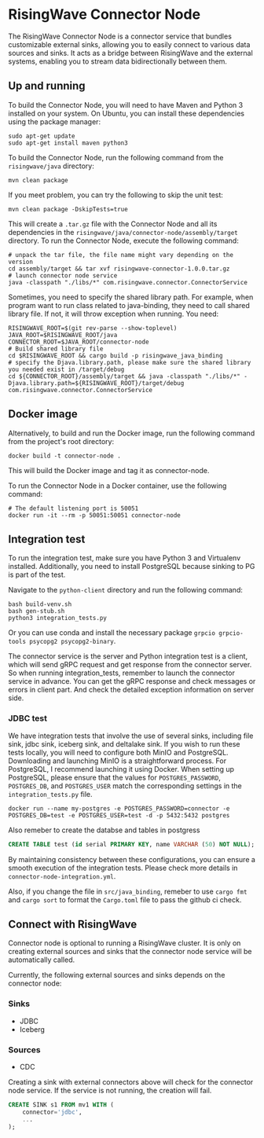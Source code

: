 # RisingWave Connector Node

The RisingWave Connector Node is a connector service that bundles customizable external sinks, allowing you to easily connect to various data sources and sinks. It acts as a bridge between RisingWave and the external systems, enabling you to stream data bidirectionally between them.

## Up and running

To build the Connector Node, you will need to have Maven and Python 3 installed on your system. On Ubuntu, you can install these dependencies using the package manager:

```
sudo apt-get update
sudo apt-get install maven python3
```
To build the Connector Node, run the following command from the `risingwave/java` directory:

```
mvn clean package
```
If you meet problem, you can try the following to skip the unit test:

```
mvn clean package -DskipTests=true
```

This will create a `.tar.gz` file with the Connector Node and all its dependencies in the `risingwave/java/connector-node/assembly/target` directory. To run the Connector Node, execute the following command:

```
# unpack the tar file, the file name might vary depending on the version
cd assembly/target && tar xvf risingwave-connector-1.0.0.tar.gz 
# launch connector node service
java -classpath "./libs/*" com.risingwave.connector.ConnectorService
```

Sometimes, you need to specify the shared library path. For example, when program want to run class related to java-binding, they need to call shared library file. If not, it will throw exception when running. You need:

```
RISINGWAVE_ROOT=$(git rev-parse --show-toplevel)
JAVA_ROOT=$RISINGWAVE_ROOT/java
CONNECTOR_ROOT=$JAVA_ROOT/connector-node
# Build shared library file
cd $RISINGWAVE_ROOT && cargo build -p risingwave_java_binding
# specify the Djava.library.path, please make sure the shared library you needed exist in /target/debug
cd ${CONNECTOR_ROOT}/assembly/target && java -classpath "./libs/*" -Djava.library.path=${RISINGWAVE_ROOT}/target/debug com.risingwave.connector.ConnectorService
```

## Docker image
Alternatively, to build and run the Docker image, run the following command from the project's root directory:

```
docker build -t connector-node .
```

This will build the Docker image and tag it as connector-node.

To run the Connector Node in a Docker container, use the following command:

```
# The default listening port is 50051
docker run -it --rm -p 50051:50051 connector-node
```

## Integration test

To run the integration test, make sure you have Python 3 and Virtualenv installed. Additionally, you need to install PostgreSQL because sinking to PG is part of the test.

Navigate to the `python-client` directory and run the following command:

```
bash build-venv.sh
bash gen-stub.sh
python3 integration_tests.py
```

Or you can use conda and install the necessary package `grpcio grpcio-tools psycopg2 psycopg2-binary`. 

The connector service is the server and Python integration test is a client, which will send gRPC request and get response from the connector server. So when running integration_tests, remember to launch the connector service in advance. You can get the gRPC response and check messages or errors in client part. And check the detailed exception information on server side.

### JDBC test

We have integration tests that involve the use of several sinks, including file sink, jdbc sink, iceberg sink, and deltalake sink. If you wish to run these tests locally, you will need to configure both MinIO and PostgreSQL. 
Downloading and launching MinIO is a straightforward process. For PostgreSQL, I recommend launching it using Docker. When setting up PostgreSQL, please ensure that the values for `POSTGRES_PASSWORD`, `POSTGRES_DB`, and `POSTGRES_USER` match the corresponding settings in the `integration_tests.py` file.

```shell
docker run --name my-postgres -e POSTGRES_PASSWORD=connector -e POSTGRES_DB=test -e POSTGRES_USER=test -d -p 5432:5432 postgres
```
Also remeber to create the databse and tables in postgress

```sql
CREATE TABLE test (id serial PRIMARY KEY, name VARCHAR (50) NOT NULL);
```

By maintaining consistency between these configurations, you can ensure a smooth execution of the integration tests. Please check more details in `connector-node-integration.yml`.

Also, if you change the file in `src/java_binding`, remeber to use `cargo fmt` and `cargo sort` to format the `Cargo.toml` file to pass the github ci check.

## Connect with RisingWave

Connector node is optional to running a RisingWave cluster. It is only on creating external sources and sinks that the connector node service will be automatically called.

Currently, the following external sources and sinks depends on the connector node:

### Sinks
- JDBC
- Iceberg

### Sources
- CDC

Creating a sink with external connectors above will check for the connector node service. If the service is not running, the creation will fail. 

```sql
CREATE SINK s1 FROM mv1 WITH (
    connector='jdbc',
    ...
);
```
